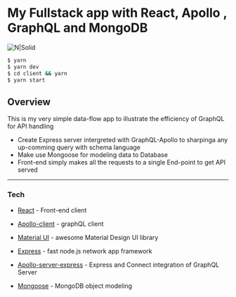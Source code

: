 # My Fullstack app with React, Apollo , GraphQL and MongoDB

![N|Solid](https://miro.medium.com/max/2600/1*pD7ShcZ7YHIMXe2mgiFzbg.png)
```sh
$ yarn
$ yarn dev
$ cd client && yarn
$ yarn start
```

## Overview
This is my very simple data-flow app to illustrate the efficiency of GraphQL for API handling
  - Create Express server intergreted with GraphQL-Apollo to sharpinga any up-comming query with schema language 
  - Make use Mongoose for modeling data to Database
  - Front-end simply makes all the requests to a single End-point to get API served 
  
___

### Tech

* [React] - Front-end client
* [Apollo-client] - graphQL client
* [Material UI] - awesome Material Design UI library
* [Express] - fast node.js network app framework
* [Apollo-server-express] - Express and Connect integration of GraphQL Server
* [Mongoose] - MongoDB object modeling


   [React]: <https://reactjs.org/>
   [Apollo-client]: <https://www.apollographql.com/docs/react/>
   [Material UI]: <https://material-ui.com/>
   [express]: <http://expressjs.com>
   [Apollo-server-express]: <https://github.com/apollographql/apollo-server/tree/main/packages/apollo-server-express>
   [Mongoose]: <https://mongoosejs.com/>